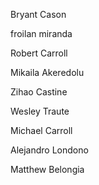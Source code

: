 Bryant Cason

froilan miranda

Robert Carroll

Mikaila Akeredolu

Zihao Castine

Wesley Traute

Michael Carroll

Alejandro Londono

Matthew Belongia
